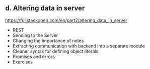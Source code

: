 ## d. Altering data in server
https://fullstackopen.com/en/part2/altering_data_in_server

- REST
- Sending to the Server
- Changing the importance of notes
- Extracting communication with backend into a separate module
- Cleaner syntax for defining object literals
- Promises and errors
- Exercises
